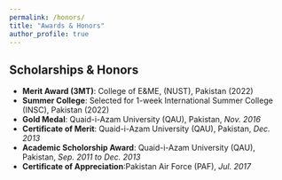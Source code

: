 ```yaml
---
permalink: /honors/
title: "Awards & Honors"
author_profile: true
---
```



## Scholarships & Honors
* **Merit Award (3MT)**:          College of E&ME, (NUST), Pakistan (2022)
* **Summer College**:             Selected for 1-week International Summer College (INSC), Pakistan (2022)
* **Gold Medal**:                 Quaid-i-Azam University (QAU), Pakistan, *Nov. 2016*
* **Certificate of Merit**:       Quaid-i-Azam University (QAU), Pakistan, *Dec. 2013*
* **Academic Scholorship Award**: Quaid-i-Azam University (QAU), Pakistan, *Sep. 2011 to Dec. 2013* 
* **Certificate of Appreciation**:Pakistan Air Force (PAF), *Jul. 2017*

